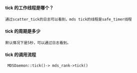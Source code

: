 
#### tick 的工作线程是哪个？

    通过scatter_tick的日志可以看到，mds tick的线程是safe_timer线程
    
#### tick 的周期是多少
  
    默认情况下是5秒，可以通过日志看到。
    
#### tick 的调用流程

     MDSDaemon::tick()-> mds_rank->tick()
